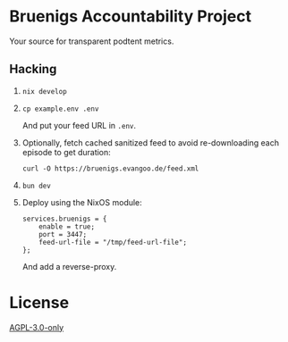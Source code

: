 # Bruenigs Accountability Project

Your source for transparent podtent metrics.

## Hacking

1.
    ```
    nix develop
    ```

3. 
    ```
    cp example.env .env
    ```
    And put your feed URL in `.env`.

4. Optionally, fetch cached sanitized feed to avoid re-downloading each episode to get duration:
    ```
    curl -O https://bruenigs.evangoo.de/feed.xml
    ```

5.
    ```
    bun dev
    ```

6. Deploy using the NixOS module:
    ```
    services.bruenigs = {
        enable = true;
        port = 3447;
        feed-url-file = "/tmp/feed-url-file";
    };
    ```

    And add a reverse-proxy.

# License

[AGPL-3.0-only](LICENSE)

